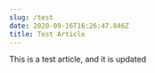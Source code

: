 ```yaml
---
slug: /test
date: 2020-09-16T16:26:47.846Z
title: Test Article
---
```

This is a test article, and it is updated
